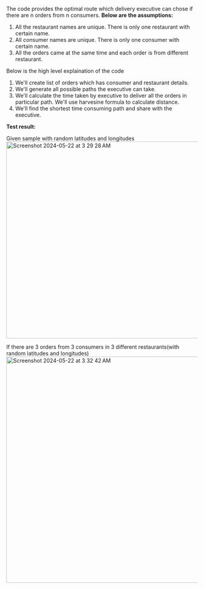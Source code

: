 The code provides the optimal route which delivery executive can chose if there are n orders from n consumers.
**Below are the assumptions:**
1. All the restaurant names are unique. There is only one restaurant with certain name.
2. All consumer names are unique. There is only one consumer with certain name.
3. All the orders came at the same time and each order is from different restaurant.



Below is the high level explaination of the code
1. We'll create list of orders which has consumer and restaurant details.
2. We'll generate all possible paths the executive can take.
3. We'll calculate the time taken by executive to deliver all the orders in particular path. We'll use harvesine formula to calculate distance.
4. We'll find the shortest time consuming path and share with the executive.

**Test result:**

Given sample with random latitudes and longitudes
<img width="519" alt="Screenshot 2024-05-22 at 3 29 28 AM" src="https://github.com/praveen-lpk/BestRouteProblem/assets/59311248/eb0e8400-8fdb-42ab-bf24-c57c2e889dee">

If there are 3 orders from 3 consumers in 3 different restaurants(with random latitudes and longitudes)
<img width="597" alt="Screenshot 2024-05-22 at 3 32 42 AM" src="https://github.com/praveen-lpk/BestRouteProblem/assets/59311248/3df02a2d-6cd4-40ab-a7e8-cf4ba44e9d59">

